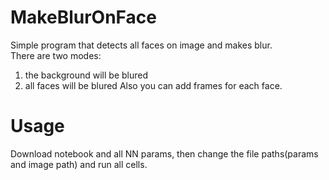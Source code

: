 # MakeBlurOnFace
Simple program that detects all faces on image and makes blur. <br />
There are two modes: <br />
1. the background will be blured
2. all faces will be blured
Also you can add frames for each face. 
# Usage
Download notebook and all NN params, then change the file paths(params and image path) and run all cells.

